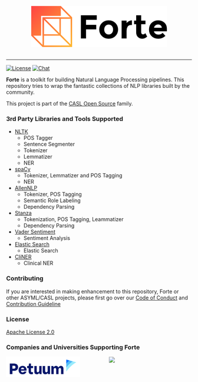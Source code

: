<div align="center">
   <img src="https://raw.githubusercontent.com/asyml/forte/master/docs/_static/img/logo_h.png"><br><br>
</div>

-----------------

[comment]: <> ([![Build Status]&#40;https://travis-ci.org/asyml/forte.svg?branch=master&#41;]&#40;https://travis-ci.org/asyml/forte&#41;)

[comment]: <> ([![codecov]&#40;https://codecov.io/gh/asyml/forte/branch/master/graph/badge.svg&#41;]&#40;https://codecov.io/gh/asyml/forte&#41;)

[comment]: <> ([![Documentation Status]&#40;https://readthedocs.org/projects/asyml-forte/badge/?version=latest&#41;]&#40;https://asyml-forte.readthedocs.io/en/latest/?badge=latest&#41;)
[![License](https://img.shields.io/badge/license-Apache%202.0-blue.svg)](https://github.com/asyml/forte/blob/master/LICENSE)
[![Chat](http://img.shields.io/badge/gitter.im-asyml/forte-blue.svg)](https://gitter.im/asyml/community)

**Forte** is a toolkit for building Natural Language Processing pipelines. This
repository tries to wrap the fantastic collections of NLP libraries built by the
community.

This project is part of the [CASL Open Source](http://casl-project.ai/) family.

### 3rd Party Libraries and Tools Supported
- [NLTK](https://www.nltk.org/)
  - POS Tagger
  - Sentence Segmenter
  - Tokenizer
  - Lemmatizer
  - NER
- [spaCy](https://spacy.io/)
  - Tokenizer, Lemmatizer and POS Tagging
  - NER
- [AllenNLP](https://allennlp.org/)
  - Tokenizer, POS Tagging
  - Semantic Role Labeling
  - Dependency Parsing
- [Stanza](https://stanfordnlp.github.io/stanza/)
  - Tokenization, POS Tagging, Leammatizer
  - Dependency Parsing
- [Vader Sentiment](https://github.com/cjhutto/vaderSentiment)
  - Sentiment Analysis
- [Elastic Search](https://www.elastic.co/)
  - Elastic Search
- [CliNER](https://github.com/text-machine-lab/CliNER)
  - Clinical NER

### Contributing

If you are interested in making enhancement to this repository, Forte or other
ASYML/CASL projects, please first go over
our [Code of Conduct](https://github.com/asyml/forte/blob/master/CODE_OF_CONDUCT.md)
and [Contribution Guideline](https://github.com/asyml/forte/blob/master/CONTRIBUTING.md)

### License

[Apache License 2.0](./LICENSE)

### Companies and Universities Supporting Forte

<p float="left">
   <img src="https://raw.githubusercontent.com/asyml/forte/master/docs/_static/img/Petuum.png" width="200" align="top">
   &nbsp;&nbsp;&nbsp;&nbsp;&nbsp;&nbsp;&nbsp;&nbsp;&nbsp;&nbsp;&nbsp;&nbsp;&nbsp;&nbsp;&nbsp;&nbsp;&nbsp;&nbsp;
   <img src="https://asyml.io/assets/institutions/cmu.png", width="200" align="top">
</p>

